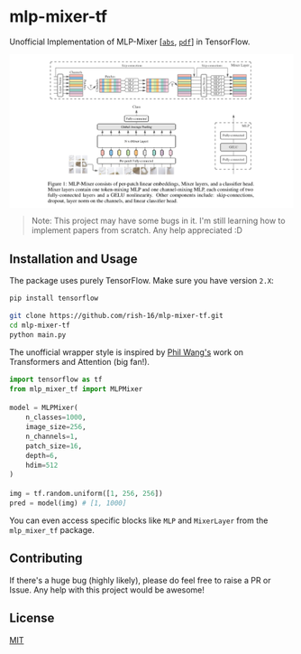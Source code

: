 <p align="center"><h1>mlp-mixer-tf</h1></p>

Unofficial Implementation of MLP-Mixer [[`abs`](https://arxiv.org/abs/2105.01601), [`pdf`](https://arxiv.org/pdf/2105.01601.pdf)] in TensorFlow.

<img src="model.png" align="center" width=600>

> Note: This project may have some bugs in it. I'm still learning how to implement papers from scratch. Any help appreciated :D

## Installation and Usage

The package uses purely TensorFlow. Make sure you have version `2.X`:

```bash
pip install tensorflow
```

```bash
git clone https://github.com/rish-16/mlp-mixer-tf.git
cd mlp-mixer-tf
python main.py
```

The unofficial wrapper style is inspired by [Phil Wang's](https://github.com/lucidrains) work on Transformers and Attention (big fan!).

```python
import tensorflow as tf
from mlp_mixer_tf import MLPMixer

model = MLPMixer(
    n_classes=1000,
    image_size=256,
    n_channels=1,
    patch_size=16,
    depth=6,
    hdim=512
)

img = tf.random.uniform([1, 256, 256])
pred = model(img) # [1, 1000]
```

You can even access specific blocks like `MLP` and `MixerLayer` from the `mlp_mixer_tf` package.

## Contributing

If there's a huge bug (highly likely), please do feel free to raise a PR or Issue. Any help with this project would be awesome!

## License

[MIT](https://github.com/rish-16/mlp-mixer-tf/blob/main/LICENSE)